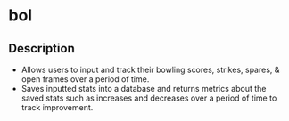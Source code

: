 # bol

## Description
- Allows users to input and track their bowling scores, strikes, spares, & open frames over a period of time. 
- Saves inputted stats into a database and returns metrics about the saved stats such as increases and decreases over a period of time to track improvement. 
